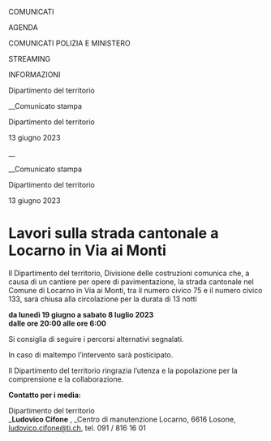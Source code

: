 COMUNICATI

AGENDA

COMUNICATI POLIZIA E MINISTERO

STREAMING

INFORMAZIONI

Dipartimento del territorio  

__Comunicato stampa

Dipartimento del territorio  

13 giugno 2023

__

__Comunicato stampa

Dipartimento del territorio  

13 giugno 2023

# Lavori sulla strada cantonale a Locarno in Via ai Monti

  

Il Dipartimento del territorio, Divisione delle costruzioni comunica che, a
causa di un cantiere per opere di pavimentazione, la strada cantonale nel
Comune di Locarno in Via ai Monti, tra il numero civico 75 e il numero civico
133, sarà chiusa alla circolazione per la durata di 13 notti  
  

**da lunedì 19 giugno a sabato 8 luglio 2023**  
 **dalle ore 20:00 alle ore 6:00**

  
Si consiglia di seguire i percorsi alternativi segnalati.  
  
In caso di maltempo l’intervento sarà posticipato.  
  

Il Dipartimento del territorio ringrazia l’utenza e la popolazione per la
comprensione e la collaborazione.

  
  

**Contatto per i media:**

Dipartimento del territorio  
_**Ludovico Cifone** , _Centro di manutenzione Locarno, 6616 Losone,
ludovico.cifone@ti.ch, tel. 091 / 816 16 01

